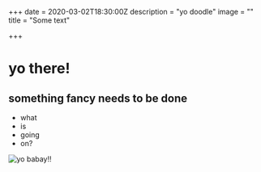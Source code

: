 +++
date = 2020-03-02T18:30:00Z
description = "yo doodle"
image = ""
title = "Some text"

+++
# yo there!

## something fancy needs to be done

* what
* is 
* going
* on?

![yo babay!!](/images/illustrations/leaf-bg-top.svg "some title")